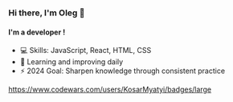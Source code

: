 ### Hi there, I'm Oleg 👋
#### I'm a developer !
- 💻 Skills: JavaScript, React, HTML, CSS
- 🌱 Learning and improving daily
- ⚡ 2024 Goal: Sharpen knowledge through consistent practice

https://www.codewars.com/users/KosarMyatyi/badges/large
